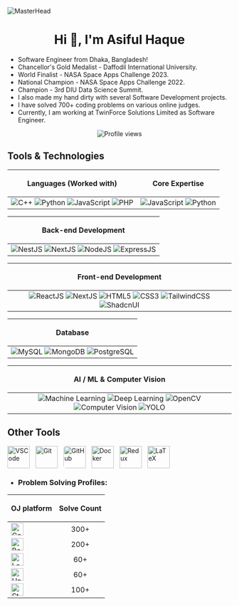 


![MasterHead](https://github.com/Anmol-Baranwal/Cool-GIFs-For-GitHub/assets/74038190/d48893bd-0757-481c-8d7e-ba3e163feae7)



<h1 align="center">Hi 👋, I'm Asiful Haque</h1>

- Software Engineer from Dhaka, Bangladesh! <br/>
- Chancellor's Gold Medalist - Daffodil International University. <br/>
- World Finalist - NASA Space Apps Challenge 2023. <br/>
- National Champion - NASA Space Apps Challenge 2022. <br/>
- Champion - 3rd DIU Data Science Summit. <br/>
- I also made my hand dirty with several Software Development projects. <br/>
- I have solved 700+ coding problems on various online judges. <br/>
- Currently, I am working at TwinForce Solutions Limited as Software Engineer. <br/>

<div align="center">

![Profile views](https://komarev.com/ghpvc/?username=Asiful-Haque&color=green)

</div>




## Tools & Technologies

| <p align="center">Languages (Worked with)</p> | <p align="center">Core Expertise</p> | 
| :------------- | :-------------: |
| ![C++](https://img.shields.io/badge/C%2B%2B-00599C?style=for-the-badge&logo=c%2B%2B&logoColor=white) ![Python](https://img.shields.io/badge/python-3670A0?style=for-the-badge&logo=python&logoColor=ffdd54) ![JavaScript](https://img.shields.io/badge/JavaScript-F7DF1E?style=for-the-badge&logo=javascript&logoColor=black) ![PHP](https://img.shields.io/badge/PHP-777BB4?style=for-the-badge&logo=php&logoColor=white)  | ![JavaScript](https://img.shields.io/badge/JavaScript-F7DF1E?style=for-the-badge&logo=javascript&logoColor=black) ![Python](https://img.shields.io/badge/python-3670A0?style=for-the-badge&logo=python&logoColor=ffdd54) |



| <p align="center">Back-end Development</p> |
| :------------------------------: |
| ![NestJS](https://img.shields.io/badge/NestJS-E0234E?style=for-the-badge&logo=nestjs&logoColor=white)  ![NextJS](https://img.shields.io/badge/Next.js-007ACC?style=for-the-badge&logo=next.js&logoColor=white)  ![NodeJS](https://img.shields.io/badge/Node.js-339933?style=for-the-badge&logo=nodedotjs&logoColor=white) ![ExpressJS](https://img.shields.io/badge/Express.js-404D59?style=for-the-badge&logo=express&logoColor=white) |


| <p align="center">Front-end Development</p> |
| :------------------------------: |
| ![ReactJS](https://img.shields.io/badge/React-61DAFB?style=for-the-badge&logo=react&logoColor=black) ![NextJS](https://img.shields.io/badge/Next.js-007ACC?style=for-the-badge&logo=next.js&logoColor=white) ![HTML5](https://img.shields.io/badge/HTML5-E34F26?style=for-the-badge&logo=html5&logoColor=white) ![CSS3](https://img.shields.io/badge/CSS3-1572B6?style=for-the-badge&logo=css3&logoColor=white) ![TailwindCSS](https://img.shields.io/badge/Tailwind_CSS-06B6D4?style=for-the-badge&logo=tailwind-css&logoColor=white) ![ShadcnUI](https://img.shields.io/badge/Shadcn_UI-8B5CF6?style=for-the-badge&logoColor=white) |




| <p align="center">Database</p> |
| :------------------------------: |
| ![MySQL](https://img.shields.io/badge/MySQL-39FF14?style=for-the-badge&logo=mysql&logoColor=black) ![MongoDB](https://img.shields.io/badge/MongoDB-4EA94B?style=for-the-badge&logo=mongodb&logoColor=white) ![PostgreSQL](https://img.shields.io/badge/PostgreSQL-316192?style=for-the-badge&logo=postgresql&logoColor=white) |



| <p align="center">AI / ML & Computer Vision</p> |
| :------------------------------: |
| ![Machine Learning](https://img.shields.io/badge/Machine%20Learning-009688?style=for-the-badge&logo=scikit-learn&logoColor=white) ![Deep Learning](https://img.shields.io/badge/Deep%20Learning-673AB7?style=for-the-badge&logo=tensorflow&logoColor=white) ![OpenCV](https://img.shields.io/badge/OpenCV-5C3EE8?style=for-the-badge&logo=opencv&logoColor=white) ![Computer Vision](https://img.shields.io/badge/Computer%20Vision-3E8EDE?style=for-the-badge&logoColor=white) ![YOLO](https://img.shields.io/badge/YOLO-FF5252?style=for-the-badge&logo=github&logoColor=white) |



## Other Tools 
<p>
  <a href="https://code.visualstudio.com/" target="_blank" title="VSCode">
    <img align="left" src="https://cdn.jsdelivr.net/gh/devicons/devicon/icons/vscode/vscode-original.svg" alt="VSCode" width="50px" style="padding-right:10px;" />
  </a>
  <a href="https://git-scm.com/" target="_blank" title="Git">
    <img align="left" src="https://cdn.jsdelivr.net/gh/devicons/devicon/icons/git/git-original.svg" alt="Git" width="50px" style="padding-right:10px;" />
  </a>
  <a href="https://github.com/" target="_blank" title="GitHub">
    <img align="left" src="https://cdn.jsdelivr.net/gh/devicons/devicon/icons/github/github-original-wordmark.svg" alt="GitHub" width="50px" style="padding-right:10px; background-color: white; border-radius: 6px;" />
  </a>
  <a href="https://www.docker.com/" target="_blank" title="Docker">
    <img align="left" src="https://cdn.jsdelivr.net/gh/devicons/devicon/icons/docker/docker-original.svg" alt="Docker" width="50px" style="padding-right:10px;" />
  </a>
  <a href="https://redux.js.org/" target="_blank" title="Redux">
    <img align="left" src="https://cdn.jsdelivr.net/gh/devicons/devicon/icons/redux/redux-original.svg" alt="Redux" width="50px" style="padding-right:10px;" />
  </a>
  <a href="https://www.latex-project.org/" target="_blank" title="LaTeX">
    <img align="left" src="https://upload.wikimedia.org/wikipedia/commons/9/92/LaTeX_logo.svg" alt="LaTeX" width="50px" style="padding-right:10px;" />
  </a>
</p>

<br style="clear:both;" />


- ### Problem Solving Profiles:
| <p align="center">OJ platform</p> | <p align="center">Solve Count</p> | 
| :------------- | :-------------: |
| <a href="https://codeforces.com/profile/__asiful_sourav__" target="_blank"> <img src="https://codeforces.org/s/13978/images/codeforces-sponsored-by-ton.png" alt="Codeforces" height="28"> </a> | 300+ |
| <a href="https://judge.beecrowd.com/en/profile/407767" target="_blank"> <img src="https://www.beecrowd.com.br/judge/img/5.0/logo-beecrowd.png?1635097036" alt="Beecrowd" height="28"> </a> | 200+ |
| <a href="https://leetcode.com/u/haqueasiful999/" target="_blank"> <img src="https://upload.wikimedia.org/wikipedia/commons/1/19/LeetCode_logo_black.png" alt="LeetCode" height="28"> </a> | 60+ |
| <a href="https://www.hackerrank.com/profile/haqueasiful999" target="_blank"> <img src="https://upload.wikimedia.org/wikipedia/commons/6/65/HackerRank_logo.png" alt="HackerRank" height="28"> </a> | 60+ |
| <a href="https://www.stopstalk.com/user/profile/Asiful" target="_blank"> <img src="https://stopstalk.com/static/media/stopstalk_logo.a65b9166.svg" alt="StopStalk" height="28"> </a> | 100+ |







